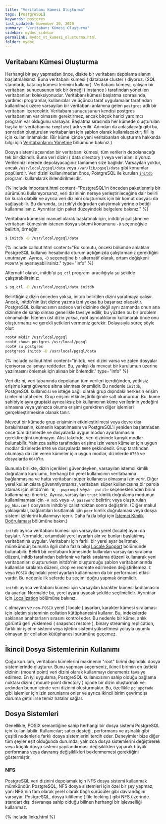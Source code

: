 ```yaml
---
title: "Veritabanı Kümesi Oluşturma"
tags: [PostgreSQL]
keywords: postgres
last_updated: November 20, 2020
summary: "Veritabanı Kümesi Oluşturma"
sidebar: mydoc_sidebar
permalink: mydoc_vt_kumesi_olusturma.html
folder: mydoc
---
```


## Veritabanı Kümesi Oluşturma

Herhangi bir şey yapmadan önce, diskte bir veritabanı depolama alanını başlatmalısınız. Buna veritabanı kümesi ( database cluster ) diyoruz. (SQL standardı, katalog kümesi terimini kullanır). Veritabanı kümesi, çalışan bir veritabanı sunucusunun tek bir örneği ( instance ) tarafından yönetilen veritabanları koleksiyonudur. Veritabanı kümesi başlatma sonrasında, yardımcı programlar, kullanıcılar ve üçüncü taraf uygulamalar tarafından kullanılmak üzere varsayılan bir veritabanı anlamına gelen `postgres` adlı bir veritabanı içerecektir. Veritabanı sunucusunun kendisi postgres veritabanının var olmasını gerektirmez, ancak birçok harici yardımcı program var olduğunu varsayar. Başlatma sırasında her kümede oluşturulan başka bir veritabanına `template1` adı verilir. Adından da anlaşılacağı gibi bu, sonradan oluşturulan veritabanları için şablon olarak kullanılacaktır; fiili iş için kullanılmamalıdır. (Bir küme içinde yeni veritabanları oluşturma hakkında bilgi için [Veritabanlarını Yönetme]("") bölümüne bakınız.)

Dosya sistemi açısından bir veritabanı kümesi, tüm verilerin depolanacağı tek bir dizindir. Buna veri dizini ( data directory ) veya veri alanı diyoruz. Verilerinizi nerede depolayacağınız tamamen size bağlıdır. Varsayılan yoktur, ancak `/usr/local/pgsql/data` veya `/var/lib/pgsql/data` gibi konumlar popülerdir. Veri dizini kullanılmadan önce, PostgreSQL ile kurulan [`initdb`](https://www.postgresql.org/docs/13/app-initdb.html) programı kullanılarak ilklendirilmelidir.

{% include important.html content="PostgreSQL'in önceden paketlenmiş bir sürümünü kullanıyorsanız, veri dizininin nereye yerleştirileceğine dair belirli bir kuralı olabilir ve ayrıca veri dizinini oluşturmak için bir komut dosyası da sağlayabilir. Bu durumda, `initdb`'yi doğrudan çalıştırmak yerine o betiği kullanmalısınız. Ayrıntılar için paket düzeyindeki belgelere bakınız." %}

Veritabanı kümesini manuel olarak başlatmak için, initdb'yi çalıştırın ve veritabanı kümesinin istenen dosya sistemi konumunu `-D` seçeneğiyle belirtin, örneğin:

```bash
$ initdb -D /usr/local/pgsql/data
```

{% include callout.html content="Bu komutu, önceki bölümde anlatılan PostgreSQL kullanıcı hesabında oturum açtığınızda çalıştırmanız gerektiğini unutmayın. Ayrıca, `-D` seçeneğine bir alternatif olarak, ortam değişkeni `PGDATA`'yı ayarlayabilirsiniz." type="info" %}

Alternatif olarak, initdb'yi `pg_ctl` programı aracılığıyla şu şekilde çalıştırabilirsiniz:

```bash
$ pg_ctl -D /usr/local/pgsql/data initdb
```

Belirttiğiniz dizin önceden yoksa, initdb belirtilen dizini yaratmaya çalışır. Ancak, initdb'nin üst dizine yazma izni yoksa bu başarısız olacaktır. PostgreSQL kullanıcısının sadece veri dizinine değil aynı zamanda onun ana dizinine de sahip olması genellikle tavsiye edilir, bu yüzden bu bir problem olmamalıdır. İstenen üst dizin yoksa, root ayrıcalıklarını kullanarak önce onu oluşturmanız ve gerekli yetkileri vermeniz gerekir. Dolayısıyla süreç şöyle olur:

```bash
root# mkdir /usr/local/pgsql
root# chown postgres /usr/local/pgsql
root# su postgres
postgres$ initdb -D /usr/local/pgsql/data
```

{% include callout.html content="initdb, veri dizini varsa ve zaten dosyalar içeriyorsa çalışmayı reddeder. Bu, yanlışlıkla mevcut bir kurulumun üzerine yazılmasını önlemek için alınan bir önlemdir." type="info" %}

Veri dizini, veri tabanında depolanan tüm verileri içerdiğinden, yetkisiz erişime karşı güvence altına alınması önemlidir. Bu nedenle `initdb`, PostgreSQL kullanıcısı ve isteğe bağlı olarak grup dışındaki herkesin erişim izinlerini iptal eder. Grup erişimi etkinleştirildiğinde salt okunurdur. Bu, küme sahibiyle aynı gruptaki ayrıcalıksız bir kullanıcının küme verilerinin yedeğini almasına veya yalnızca okuma erişimi gerektiren diğer işlemleri gerçekleştirmesine olanak tanır.

Mevcut bir kümede grup erişiminin etkinleştirilmesi veya devre dışı bırakılmasının, kümenin kapatılmasını ve PostgreSQL'i yeniden başlatmadan önce tüm dizinlerde ve dosyalarda uygun modun ayarlanmasını gerektirdiğini unutmayın. Aksi takdirde, veri dizininde karışık modlar bulunabilir. Yalnızca sahip tarafından erişime izin veren kümeler için uygun modlar dizinlerde `0700` ve dosyalarda `0600` şeklindedir. Grup tarafından okumaya da izin veren kümeler için uygun modlar, dizinlerde `0750` ve dosyalarda `0640`'tır.

Bununla birlikte, dizin içerikleri güvendeyken, varsayılan istemci kimlik doğrulama kurulumu, herhangi bir yerel kullanıcının veritabanına bağlanmasına ve hatta veritabanı süper kullanıcısı olmasına izin verir. Diğer yerel kullanıcılara güvenmiyorsanız, veritabanı süper kullanıcısına bir parola atamak için initdb'nin `-W`, `--pwprompt` veya `--pwfile` seçeneklerinden birini kullanmanızı öneririz. Ayrıca, varsayılan `trust` kimlik doğrulama modunun kullanılmaması için `-A md5` veya `-A password` belirtin; veya oluşturulan `pg_hba.conf` dosyasını initdb'yi çalıştırdıktan sonra değiştirin. (Diğer makul yaklaşımlar, bağlantıları kısıtlamak için `peer` kimlik doğrulaması veya dosya sistemi izinlerini kullanmayı içerir. Daha fazla bilgi için [İstemci Kimlik Doğrulaması]("") bölümüne bakın.)

`initdb` ayrıca veritabanı kümesi için varsayılan yerel (locale) ayarı da başlatır. Normalde, ortamdaki yerel ayarları alır ve bunları başlatılmış veritabanına uygular. Veritabanı için farklı bir yerel ayar belirtmek mümkündür; bununla ilgili daha fazla bilgi [Locale Support]("") bölümünde bulunabilir. Belirli bir veritabanı kümesinde kullanılan varsayılan sıralama düzeni, initdb tarafından belirlenir ve farklı sıralama düzeni kullanarak yeni veritabanları oluştururken initdb'nin oluşturduğu şablon veritabanlarında kullanılan sıralama düzeni, drop ve recreate edilmeden değiştirilemez. `C` veya `POSIX` dışındaki yerel ayarları kullanmanın da bir performans etkisi vardır. Bu nedenle ilk seferde bu seçimi doğru yapmak önemlidir.

`initdb` ayrıca veritabanı kümesi için varsayılan karakter kümesi kodlamasını da ayarlar. Normalde bu, yerel ayara uyacak şekilde seçilmelidir. Ayrıntılar için [Localization]("") bölümüne bakınız.

`C` olmayan ve `non-POSIX` yerel ( locale ) ayarları, karakter kümesi sıralaması için işletim sisteminin collation kütüphanesini kullanır. Bu, indekslerde saklanan anahtarların sırasını kontrol eder. Bu nedenle bir küme, anlık görüntü geri yüklemesi ( snapshot restore ), binary streaming replication, farklı bir işletim sistemi veya işletim sistemi yükseltmesi yoluyla uyumlu olmayan bir collation kütüphanesi sürümüne geçemez.

## İkincil Dosya Sistemlerinin Kullanımı

Çoğu kurulum, veritabanı kümelerini makinenin "root" birimi dışındaki dosya sistemlerinde oluşturur. Bunu yapmayı seçerseniz, ikincil birimin en üstteki dizinini (mount point) veri dizini olarak kullanmayı denemeniz tavsiye edilmez. En iyi uygulama, PostgreSQL kullanıcısının sahip olduğu bağlama noktası dizini ( mount-point directory ) içinde bir dizin oluşturmak ve ardından bunun içinde veri dizinini oluşturmaktır. Bu, özellikle `pg_upgrade` gibi işlemler için izin sorunlarını önler ve ayrıca ikincil birim çevrimdışı duruma getirilirse temiz hatalar sağlar.

## Dosya Sistemleri

Genellikle, POSIX semantiğine sahip herhangi bir dosya sistemi PostgreSQL için kullanılabilir. Kullanıcılar; satıcı desteği, performans ve aşinalık gibi çeşitli nedenlerle farklı dosya sistemlerini tercih eder. Deneyimler bize diğer tüm şeyler eşit olduğunda durumda, yalnızca dosya sistemlerini değiştirerek veya küçük dosya sistemi yapılandırması değişiklikleri yaparak büyük performans veya davranış değişiklikleri beklenmemesi gerektiğini göstermiştir.

### NFS

PostgreSQL veri dizinini depolamak için NFS dosya sistemi kullanmak mümkündür. PostgreSQL, NFS dosya sistemleri için özel bir şey yapmaz, yani NFS'nin tam olarak yerel olarak bağlı sürücüler gibi davrandığını varsayar. PostgreSQL, dosya kilitleme ( file locking ) gibi NFS üzerinde standart dışı davranışa sahip olduğu bilinen herhangi bir işlevselliği kullanmaz.

{% include links.html %}
